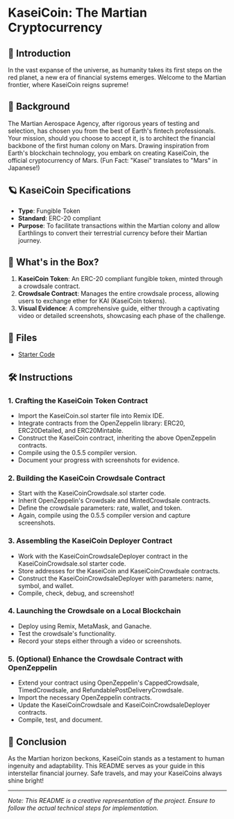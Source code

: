 # KaseiCoin: The Martian Cryptocurrency

## 🚀 Introduction

In the vast expanse of the universe, as humanity takes its first steps on the red planet, a new era of financial systems emerges. Welcome to the Martian frontier, where KaseiCoin reigns supreme!

## 🌌 Background

The Martian Aerospace Agency, after rigorous years of testing and selection, has chosen you from the best of Earth's fintech professionals. Your mission, should you choose to accept it, is to architect the financial backbone of the first human colony on Mars. Drawing inspiration from Earth's blockchain technology, you embark on creating KaseiCoin, the official cryptocurrency of Mars. (Fun Fact: "Kasei" translates to "Mars" in Japanese!)

## 🪐 KaseiCoin Specifications

- **Type**: Fungible Token
- **Standard**: ERC-20 compliant
- **Purpose**: To facilitate transactions within the Martian colony and allow Earthlings to convert their terrestrial currency before their Martian journey.

## 🌠 What's in the Box?

1. **KaseiCoin Token**: An ERC-20 compliant fungible token, minted through a crowdsale contract.
2. **Crowdsale Contract**: Manages the entire crowdsale process, allowing users to exchange ether for KAI (KaseiCoin tokens).
3. **Visual Evidence**: A comprehensive guide, either through a captivating video or detailed screenshots, showcasing each phase of the challenge.

## 📂 Files

- [Starter Code](#)

## 🛠 Instructions

### 1. Crafting the KaseiCoin Token Contract

- Import the KaseiCoin.sol starter file into Remix IDE.
- Integrate contracts from the OpenZeppelin library: ERC20, ERC20Detailed, and ERC20Mintable.
- Construct the KaseiCoin contract, inheriting the above OpenZeppelin contracts.
- Compile using the 0.5.5 compiler version.
- Document your progress with screenshots for evidence.

### 2. Building the KaseiCoin Crowdsale Contract

- Start with the KaseiCoinCrowdsale.sol starter code.
- Inherit OpenZeppelin's Crowdsale and MintedCrowdsale contracts.
- Define the crowdsale parameters: rate, wallet, and token.
- Again, compile using the 0.5.5 compiler version and capture screenshots.

### 3. Assembling the KaseiCoin Deployer Contract

- Work with the KaseiCoinCrowdsaleDeployer contract in the KaseiCoinCrowdsale.sol starter code.
- Store addresses for the KaseiCoin and KaseiCoinCrowdsale contracts.
- Construct the KaseiCoinCrowdsaleDeployer with parameters: name, symbol, and wallet.
- Compile, check, debug, and screenshot!

### 4. Launching the Crowdsale on a Local Blockchain

- Deploy using Remix, MetaMask, and Ganache.
- Test the crowdsale's functionality.
- Record your steps either through a video or screenshots.

### 5. (Optional) Enhance the Crowdsale Contract with OpenZeppelin

- Extend your contract using OpenZeppelin's CappedCrowdsale, TimedCrowdsale, and RefundablePostDeliveryCrowdsale.
- Import the necessary OpenZeppelin contracts.
- Update the KaseiCoinCrowdsale and KaseiCoinCrowdsaleDeployer contracts.
- Compile, test, and document.

## 🌟 Conclusion

As the Martian horizon beckons, KaseiCoin stands as a testament to human ingenuity and adaptability. This README serves as your guide in this interstellar financial journey. Safe travels, and may your KaseiCoins always shine bright!

---

*Note: This README is a creative representation of the project. Ensure to follow the actual technical steps for implementation.*